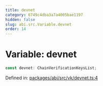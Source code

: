 ```yaml
---
title: devnet
category: 6749c4dba3a7a4005bae1197
hidden: false
slug: abi.src.Variable.devnet
order: 14
---
```


# Variable: devnet

```ts
const devnet: ChainVerificationKeysList;
```

Defined in: [packages/abi/src/vk/devnet.ts:4](https://github.com/zkcloudworker/minatokens-lib/blob/main/packages/abi/src/vk/devnet.ts#L4)
